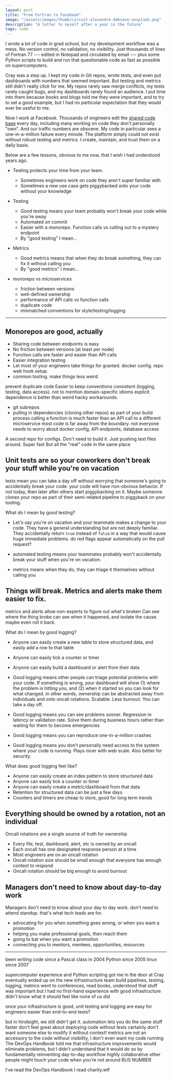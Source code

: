 ```yaml
---
layout: post
title: "From Fortran to Facebook"
image: "/assets/images/thumb/circuit-alexandre-debieve-unsplash.png"
description: "A letter to myself after a year in the future"
tags: code
---
```


I wrote a lot of code in grad school, but my development workflow was a mess.
No version control, no validation, no visibility.
Just thousands of lines of Fortran 77 --- edited in Notepad and circulated by email --- plus some Python scripts to build and run that questionable code as fast as possible on supercomputers.

Cray was a step up.
I kept my code in Git repos, wrote tests, and even put dashboards with numbers that seemed important.
But testing and metrics still didn't really *click* for me.
My repos rarely saw merge conflicts, my tests rarely caught bugs, and my dashboards rarely found an audience.
I put time into them because books and blogs told me they were important, and to try to set a good example, but I had no particular expectation that they would ever be useful to me.

Now I work at Facebook.
Thousands of engineers edit the [shared code base][fb_monorepo] every day, including many working on code they don't personally "own".
And our traffic numbers are obscene.
My code in particular sees a one-in-a-million failure every minute.
The platform simply could not exist without robust testing and metrics.
I create, maintain, and trust them on a daily basis.

[fb_monorepo]: https://engineering.fb.com/2014/01/07/core-data/scaling-mercurial-at-facebook/

Below are a few lessons, obvious to me now, that I wish I had understood years ago.



- Testing protects your time from your team.
  - Sometimes engineers work on code they aren't super familiar with
  - Sometimes a new use case gets piggybacked onto your code without your knowledge



- Testing
  - Good testing means your team probably won't break your code while you're away
  - Automated on commit
  - Easier with a monorepo. Function calls vs calling out to a mystery endpoint
  - By "good testing" I mean...

- Metrics
  - Good metrics means that when they do break something, they can fix it without calling you
  - By "good metrics" I mean...



- monorepo vs microservices
  - friction between versions
  - well-defined ownership
  - performance of API calls vs function calls
  - duplicate code
  - mismatched conventions for style/testing/logging


---




## Monorepos are good, actually

- Sharing code between endpoints is easy
- No friction between versions (at least per node)
- Function calls are faster and easier than API calls
- Easier integration testing
- Let most of your engineers take things for granted. docker config. repo web hook setup.
- common tooling. make things less weird

prevent duplicate code
Easier to keep conventions consistent (logging, testing, data access). not to mention domain-specific idioms
explicit dependence is better than weird hacky workarounds.
- git subrepos
- pulling in dependencies (cloning other repos) as part of your build process
calling a function is much faster than an API call to a different microservice
most code is far away from the boundary. not everyone needs to worry about docker config, API endpoints, database access

A second repo for configs. Don't need to build it. Just pushing text files around. Super fast
But all the "real" code in the same place

## Unit tests are so your coworkers don't break your stuff while you're on vacation

tests mean you can take a day off without worrying that someone's going to accidentally break your code.
your code will have non-obvious behavior. If not today, then later after others start piggybacking on it. Maybe someone clones your repo as part of their semi-related pipeline to piggyback on your tooling.

What do I mean by good testing?
- Let's say you're on vacation and your teammate makes a change to your code. They have a general understanding but are not deeply familiar. They accidentally return `true` instead of `false` in a way that would cause huge immediate problems. do red flags appear automatically on the pull request?

- automated testing means your teammates probably won't accidentally break your stuff when you're on vacation.
- metrics means when they do, they can triage it themselves without calling you

## Things will break. Metrics and alerts make them easier to fix.

metrics and alerts allow non-experts to figure out what's broken
Can see where the thing broke
can see when it happened, and isolate the cause. maybe even roll it back.

What do I mean by good logging?
- Anyone can easily create a new table to store structured data, and easily add a row to that table
- Anyone can easily tick a counter or timer
- Anyone can easily build a dashboard or alert from their data

- Good logging means other people can triage potential problems with your code. If something is wrong, your dashboard will show (1) where the problem is hitting you, and (2) when it started so you can look for what changed. in other words, ownership can be abstracted away from individuals and onto oncall rotations. Scalable. Less burnout. You can take a day off.
- Good logging means you can see problems sooner. Regression in latency or validation rate. Solve them during business hours rather than waiting for them to become emergencies
- Good logging means you can reproduce one-in-a-million crashes
- Good logging means you don't personally need access to the system where your code is running. Plays nicer with web scale. Also better for security.

What does good logging feel like?
- Anyone can easily create an index pattern to store structured data
- Anyone can easily tick a counter or timer
- Anyone can easily create a metric/dashboard from that data
- Retention for structured data can be just a few days
- Counters and timers are cheap to store, good for long term trends

## Everything should be owned by a rotation, not an individual

Oncall rotations are a single source of truth for ownership
- Every file, test, dashboard, alert, etc is owned by an oncall
- Each oncall has one designated response person at a time
- Most engineers are on an oncall rotation
- Oncall rotation size should be small enough that everyone has enough context to respond
- Oncall rotation should be big enough to avoid burnout

## Managers don't need to know about day-to-day work

Managers don't need to know about your day to day work. don't need to attend standup. that's what tech leads are for.

- advocating for you when something goes wrong, or when you want a promotion
- helping you make professional goals, then reach them
- going to bat when you want a promotion
- connecting you to mentors, mentees, opportunities, resources

---

been writing code since a Pascal class in 2004
Python since 2005
linux since 2007

supercomputer experience and Python scripting got me in the door at Cray
eventually ended up on the new infrastructure team
build pipelines, testing, logging, metrics
went to conferences, read books, understood that stuff was important
but I had no first-hand experience with good infrastructure
didn't know what it should feel like
none of us did

[scrum]: https://www.scrum.org/resources/what-is-scrum
[stathis]: https://www.enterpriseai.news/2017/01/26/stathis-papaefstathiou-takes-rd-reins-cray/
[devops_days]: https://devopsdays.org/

once your infrastructure is good, unit testing and logging are easy for engineers
easier than end-to-end tests?

but in hindsight, we still didn't get it.
automation lets you do the same stuff faster
don't feel great about deploying code without tests
certainly don't want someone else to modify it without context!
metrics are not an accessory to the code
without visibility, I don't even want my code running
The DevOps Handbook told me that infrastructure improvements would eliminate problems, but I didn't understand that it would do so by fundamentally reinventing day-to-day workflow
highly collaborative
other people might touch your code when you're not around
BUS NUMBER

I've read the DevOps Handbook
I read charity.wtf
